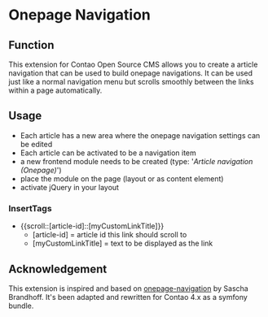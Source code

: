 # Onepage Navigation

## Function

This extension for Contao Open Source CMS allows you to create a article navigation that can be used to build onepage navigations. It can be used just like a normal navigation menu but scrolls smoothly between the links within a page automatically.

## Usage
* Each article has a new area where the onepage navigation settings can be edited
* Each article can be activated to be a navigation item
* a new frontend module needs to be created (type: '*Article navigation (Onepage)*')
* place the module on the page (layout or as content element)
* activate jQuery in your layout

### InsertTags

* {{scroll::[article-id]::[myCustomLinkTitle]}} 
    * [article-id] = article id this link should scroll to
    * [myCustomLinkTitle] = text to be displayed as the link

## Acknowledgement

This extension is inspired and based on [onepage-navigation](https://github.com/Sascha-Brandhoff/onepage-navigation) by Sascha Brandhoff. It's been adapted and rewritten for Contao 4.x as a symfony bundle.